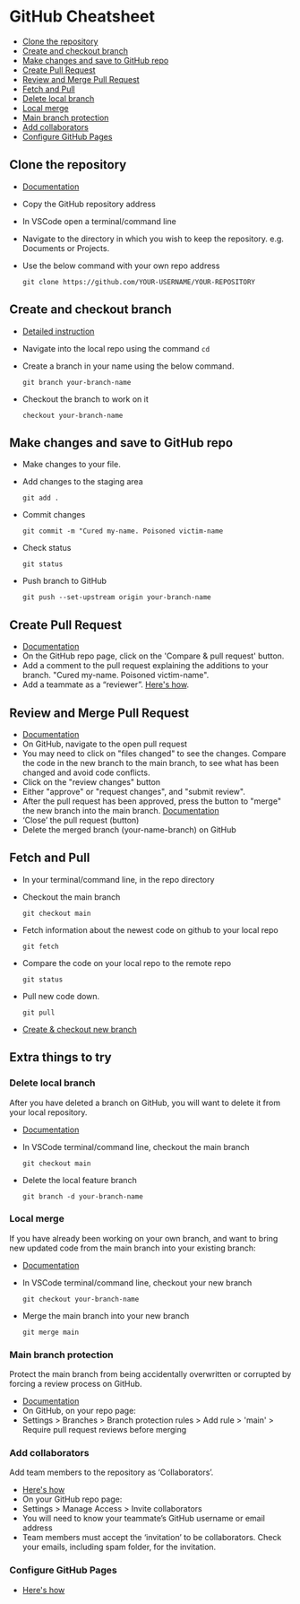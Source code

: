 # GitHub Cheatsheet

- [Clone the repository](#clone-the-repository)
- [Create and checkout branch](#create-and-checkout-branch)
- [Make changes and save to GitHub repo](#make-changes-and-save-to-github-repo)
- [Create Pull Request](#create-pull-request)
- [Review and Merge Pull Request](#review-and-merge-pull-request)
- [Fetch and Pull](#fetch-and-pull)
- [Delete local branch](#delete-local-branch)
- [Local merge](#local-merge)
- [Main branch protection](#main-branch-protection)
- [Add collaborators](#add-collaborators)
- [Configure GitHub Pages](#configure-github-pages)

## Clone the repository

- [Documentation](https://docs.github.com/en/github/creating-cloning-and-archiving-repositories/cloning-a-repository-from-github/cloning-a-repository)
- Copy the GitHub repository address
- In VSCode open a terminal/command line
- Navigate to the directory in which you wish to keep the repository. e.g. Documents or Projects.
- Use the below command with your own repo address

  `git clone https://github.com/YOUR-USERNAME/YOUR-REPOSITORY`

## Create and checkout branch

- [Detailed instruction](https://www.atlassian.com/git/tutorials/using-branches)
- Navigate into the local repo using the command `cd`
- Create a branch in your name using the below command.

  `git branch your-branch-name`

- Checkout the branch to work on it

  `checkout your-branch-name`

## Make changes and save to GitHub repo

- Make changes to your file.
- Add changes to the staging area

  `git add .`

- Commit changes

  `git commit -m "Cured my-name. Poisoned victim-name`

- Check status

  `git status`

- Push branch to GitHub

  `git push --set-upstream origin your-branch-name`

## Create Pull Request

- [Documentation](https://docs.github.com/en/github/collaborating-with-pull-requests/proposing-changes-to-your-work-with-pull-requests/creating-a-pull-request)
- On the GitHub repo page, click on the 'Compare & pull request' button.
- Add a comment to the pull request explaining the additions to your branch. "Cured my-name. Poisoned victim-name".
- Add a teammate as a “reviewer”. [Here's how](https://docs.github.com/en/github/collaborating-with-pull-requests/proposing-changes-to-your-work-with-pull-requests/requesting-a-pull-request-review).

## Review and Merge Pull Request

- [Documentation](https://docs.github.com/en/github/collaborating-with-pull-requests/reviewing-changes-in-pull-requests/reviewing-proposed-changes-in-a-pull-request)
- On GitHub, navigate to the open pull request
- You may need to click on "files changed" to see the changes. Compare the code in the new branch to the main branch, to see what has been changed and avoid code conflicts.
- Click on the "review changes" button
- Either "approve" or "request changes", and "submit review".
- After the pull request has been approved, press the button to "merge" the new branch into the main branch. [Documentation](https://docs.github.com/en/github/collaborating-with-pull-requests/incorporating-changes-from-a-pull-request/merging-a-pull-request)
- ‘Close’ the pull request (button)
- Delete the merged branch (your-name-branch) on GitHub

## Fetch and Pull

- In your terminal/command line, in the repo directory
- Checkout the main branch

  `git checkout main`

- Fetch information about the newest code on github to your local repo

  `git fetch`

- Compare the code on your local repo to the remote repo

  `git status`

- Pull new code down.

  `git pull`

- [Create & checkout new branch](#create-and-checkout-branch)

## Extra things to try

### Delete local branch

After you have deleted a branch on GitHub, you will want to delete it from your local repository.

- [Documentation](https://www.freecodecamp.org/news/how-to-delete-a-git-branch-both-locally-and-remotely/)
- In VSCode terminal/command line, checkout the main branch

  `git checkout main`

- Delete the local feature branch

  `git branch -d your-branch-name`

### Local merge

If you have already been working on your own branch, and want to bring new updated code from the main branch into your existing branch:

- [Documentation](https://www.atlassian.com/git/tutorials/using-branches/git-merge)

- In VSCode terminal/command line, checkout your new branch

  `git checkout your-branch-name`

- Merge the main branch into your new branch

  `git merge main`

### Main branch protection

Protect the main branch from being accidentally overwritten or corrupted by forcing a review process on GitHub.

- [Documentation](https://docs.github.com/en/github/administering-a-repository/defining-the-mergeability-of-pull-requests/managing-a-branch-protection-rule#creating-a-branch-protection-rule) 
- On GitHub, on your repo page:
- Settings > Branches > Branch protection rules > Add rule > 'main' > Require pull request reviews before merging


### Add collaborators

Add team members to the repository as ‘Collaborators’.

- [Here's how](https://docs.github.com/en/account-and-profile/setting-up-and-managing-your-github-user-account/managing-access-to-your-personal-repositories/inviting-collaborators-to-a-personal-repository)
- On your GitHub repo page:
- Settings > Manage Access > Invite collaborators
- You will need to know your teammate’s GitHub username or email address
- Team members must accept the ‘invitation’ to be collaborators. Check your emails, including spam folder, for the invitation.

### Configure GitHub Pages

- [Here's how](https://docs.github.com/en/pages/getting-started-with-github-pages/configuring-a-publishing-source-for-your-github-pages-site)
